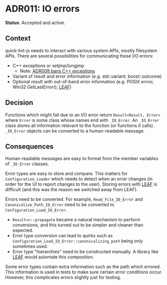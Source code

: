 # ADR011: IO errors

**Status**: Accepted and active.

## Context

quick-lint-js needs to interact with various system APIs, mostly filesystem
APIs. There are several possibilities for communicating these I/O errors:

* C++ exceptions or setjmp/longjmp
  * Note: [ADR008 bans C++ exceptions](ADR008-Exceptions.md)
* Variant of result and error information (e.g. std::variant; boost::outcome)
* Optional result with out-of-band error information (e.g. POSIX errno; Win32
  GetLastError(); [LEAF][])

## Decision

Functions which might fail due to an I/O error return `Result<Result, Error>`
where `Error` is some class whose names end with `_IO_Error`. An `_IO_Error`
class stores all information relevant to the function (or functions it calls).
`_IO_Error` objects can be converted to a human-readable message.

## Consequences

Human-readable messages are easy to format from the member variables of
`_IO_Error` classes.

Error types are easy to store and compare. This matters for
`Configuration_Loader` which needs to detect when an error changes (in order for
the UI to report changes to the user). Storing errors with [LEAF][] is difficult
(and this was the reason we switched away from LEAF).

Errors need to be converted. For example, `Read_File_IO_Error` and
`Canonicalize_Path_IO_Error` need to be converted to
`Configuration_Load_IO_Error`.

* `Result<>::propagate` became a natural mechanism to perform conversions, and
  this turned out to be simpler and cleaner than expected.
* Error type conversion can lead to quirks such as
  `Configuration_Load_IO_Error::canonicalizing_path` being only sometimes used.
* Error type "hierarchies" need to be constructed manually. A library like
  [LEAF][] would automate this composition.

Some error types contain extra information such as the path which errored. This
information is used in tests to make sure certain error conditions occur.
However, this complicates errors slightly just for testing.

[LEAF]: https://www.boost.org/doc/libs/1_76_0/libs/leaf/doc/html/index.html
